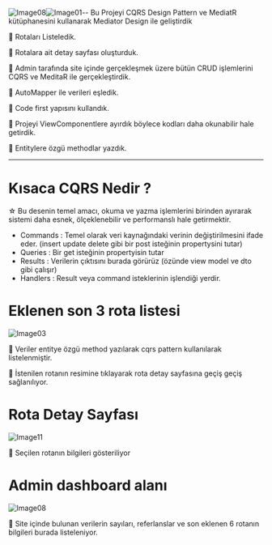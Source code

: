 ![Image08](https://github.com/user-attachments/assets/8d9a865e-5c15-4020-bb63-f3d44ff81022)![Image01](https://github.com/user-attachments/assets/439b9630-c9ff-43b9-800c-8f3157965180)-- Bu Projeyi CQRS Design Pattern ve MediatR kütüphanesini kullanarak Mediator Design ile geliştirdik

📌 Rotaları Listeledik. <br>

📌 Rotalara ait detay sayfası oluşturduk.<br>

📌 Admin tarafında site içinde gerçekleşmek üzere bütün CRUD işlemlerini CQRS ve MeditaR ile gerçekleştirdik.<br>

📌 AutoMapper ile verileri eşledik.<br>

📌 Code first yapısını kullandık.<br>

📌 Projeyi ViewComponentlere ayırdık böylece kodları daha okunabilir hale getirdik.<br>

📌 Entitylere özgü methodlar yazdık.<br>

<hr>

<h1>Kısaca CQRS Nedir ? </h1>

 ☆ Bu desenin temel amacı, okuma ve yazma işlemlerini birinden ayırarak sistemi daha esnek, ölçeklenebilir ve performanslı hale getirmektir.
 
 <ul>
   <li>Commands : Temel olarak veri kaynağındaki verinin değiştirilmesini ifade eder. (insert update delete gibi bir post isteğinin propertysini tutar)</li>
   <li>Queries : Bir get isteğinin propertyisin tutar </li>
   <li>Results : Verilerin çıktısını burada görürüz (özünde view model ve dto gibi çalışır)</li>
   <li>Handlers : Result veya command isteklerinin işlendiği yerdir.</li>
 </ul>

<h1>Eklenen son 3 rota listesi</h1>

![Image03](https://github.com/user-attachments/assets/4d1c179d-371b-4d48-9819-83de7db02676)

📌 Veriler entitye özgü method yazılarak cqrs pattern kullanılarak listelenmiştir.

📌 İstenilen rotanın resimine tıklayarak rota detay sayfasına geçiş geçiş sağlanılıyor.

<h1>Rota Detay Sayfası</h1>

![Image11](https://github.com/user-attachments/assets/0892dc4d-4d71-429e-8ac9-e0e8f316eb37)

📌 Seçilen rotanın bilgileri gösteriliyor


<h1>Admin dashboard alanı</h1>

![Image08](https://github.com/user-attachments/assets/86969f36-be68-41c6-9bc3-2adc57c21bf1)

📌 Site içinde bulunan verilerin sayıları, referlanslar ve son eklenen 6 rotanın bilgileri burada listeleniyor.

